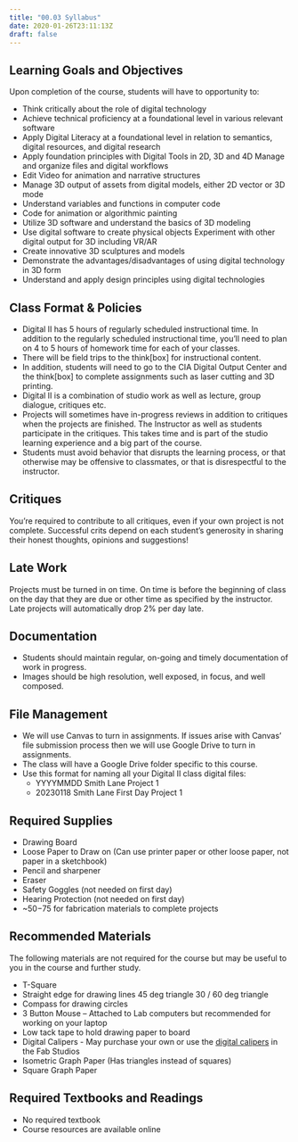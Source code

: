```yaml
---
title: "00.03 Syllabus"
date: 2020-01-26T23:11:13Z
draft: false
---
```


## Learning Goals and Objectives

Upon completion of the course, students will have to opportunity to:

- Think critically about the role of digital technology
- Achieve technical proficiency at a foundational level in various relevant software
- Apply Digital Literacy at a foundational level in relation to semantics, digital resources, and digital research
- Apply foundation principles with Digital Tools in 2D, 3D and 4D Manage and organize files and digital workflows
- Edit Video for animation and narrative structures
- Manage 3D output of assets from digital models, either 2D vector or 3D mode
- Understand variables and functions in computer code
- Code for animation or algorithmic painting
- Utilize 3D software and understand the basics of 3D modeling
- Use digital software to create physical objects Experiment with other digital output for 3D including VR/AR
- Create innovative 3D sculptures and models
- Demonstrate the advantages/disadvantages of using digital technology in 3D form
- Understand and apply design principles using digital technologies

## Class Format & Policies

- Digital II has 5 hours of regularly scheduled instructional time. In addition to the regularly scheduled instructional time, you’ll need to plan on 4 to 5 hours of homework time for each of your classes.
- There will be field trips to the think[box] for instructional content.
- In addition, students will need to go to the CIA Digital Output Center and the think[box] to complete assignments such as laser cutting and 3D printing.
- Digital II is a combination of studio work as well as lecture, group dialogue, critiques etc.
- Projects will sometimes have in-progress reviews in addition to critiques when the projects are finished. The Instructor as well as students participate in the critiques. This takes time and is part of the studio learning experience and a big part of the course.
- Students must avoid behavior that disrupts the learning process, or that otherwise may be offensive to classmates, or that is disrespectful to the instructor.

## Critiques

You’re required to contribute to all critiques, even if your own project is not complete. Successful crits depend on each student’s generosity in sharing their honest thoughts, opinions and suggestions!

## Late Work

Projects must be turned in on time. On time is before the beginning of class on the day that they are due or other time as specified by the instructor. Late projects will automatically drop 2% per day late.

## Documentation

- Students should maintain regular, on-going and timely documentation of work in progress.
- Images should be high resolution, well exposed, in focus, and well composed.

## File Management

- We will use Canvas to turn in assignments. If issues arise with Canvas’ file submission process then we will use Google Drive to turn in assignments.
- The class will have a Google Drive folder specific to this course.
- Use this format for naming all your Digital II class digital files:
  - YYYYMMDD Smith Lane Project 1
  - 20230118 Smith Lane First Day Project 1

## Required Supplies

- Drawing Board
- Loose Paper to Draw on (Can use printer paper or other loose paper, not paper in a sketchbook)
- Pencil and sharpener
- Eraser
- Safety Goggles (not needed on first day)
- Hearing Protection (not needed on first day)
- ~$50 -$75 for fabrication materials to complete projects

## Recommended Materials

The following materials are not required for the course but may be useful to you in the course and further study.

- T-Square
- Straight edge for drawing lines 45 deg triangle 30 / 60 deg triangle
- Compass for drawing circles
- 3 Button Mouse – Attached to Lab computers but recommended for working on your laptop
- Low tack tape to hold drawing paper to board
- Digital Calipers - May purchase your own or use the [digital calipers](../../../../making/how-to-use-digital-calipers.md) in the Fab Studios
- Isometric Graph Paper (Has triangles instead of squares)
- Square Graph Paper

## Required Textbooks and Readings

- No required textbook
- Course resources are available online
